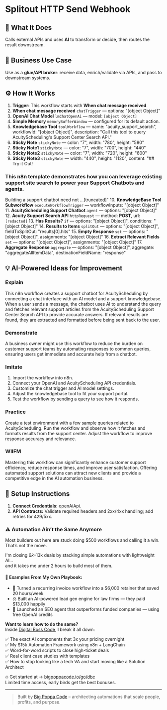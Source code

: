 # Splitout HTTP Send Webhook
## 🚀 What It Does
Calls external APIs and uses **AI** to transform or decide, then routes the result downstream.

## 💼 Business Use Case
Use as a **glue/API broker**: receive data, enrich/validate via APIs, and pass to downstream systems.

## ⚙️ How It Works
1. **Trigger:** This workflow starts with **When chat message received**.
2. **When chat message received** `chatTrigger` — options: "[object Object]"
3. **OpenAI Chat Model** `lmChatOpenAi` — model: `[object Object]`
4. **Simple Memory** `memoryBufferWindow` — configured for its default action.
5. **Knowledgebase Tool** `toolWorkflow` — name: "acuity_support_search", workflowId: "[object Object]", description: "Call this tool to query AcuityScheduling's Support Center Search API."
6. **Sticky Note** `stickyNote` — color: "7", width: "780", height: "580"
7. **Sticky Note1** `stickyNote` — color: "7", width: "700", height: "440"
8. **Sticky Note2** `stickyNote` — color: "7", width: "720", height: "600"
9. **Sticky Note3** `stickyNote` — width: "440", height: "1120", content: "## Try it Out!
### This n8n template demonstrates how you can leverage existing support site search to power your Support Chatbots and agents.

Building a support chatbot need not …[truncated]"
10. **KnowledgeBase Tool Subworkflow** `executeWorkflowTrigger` — workflowInputs: "[object Object]"
11. **AcuityScheduling Support Chatbot** `agent` — options: "[object Object]"
12. **Acuity Support Search API** `httpRequest` — method: **POST**, url: `[redacted]`
13. **Has Results?** `if` — options: "[object Object]", conditions: "[object Object]"
14. **Results to Items** `splitOut` — options: "[object Object]", fieldToSplitOut: "results[0].hits"
15. **Empty Response** `set` — options: "[object Object]", assignments: "[object Object]"
16. **Extract Relevant Fields** `set` — options: "[object Object]", assignments: "[object Object]"
17. **Aggregate Response** `aggregate` — options: "[object Object]", aggregate: "aggregateAllItemData", destinationFieldName: "response"

## 💡 AI-Powered Ideas for Improvement
### Explain
This n8n workflow creates a support chatbot for AcuityScheduling by connecting a chat interface with an AI model and a support knowledgebase. When a user sends a message, the chatbot uses AI to understand the query and fetches relevant support articles from the AcuityScheduling Support Center Search API to provide accurate answers. If relevant results are found, they are extracted and formatted before being sent back to the user.

### Demonstrate
A business owner might use this workflow to reduce the burden on customer support teams by automating responses to common queries, ensuring users get immediate and accurate help from a chatbot.

### Imitate
1. Import the workflow into n8n.
2. Connect your OpenAI and AcuityScheduling API credentials.
3. Customize the chat trigger and AI model settings.
4. Adjust the knowledgebase tool to fit your support portal.
5. Test the workflow by sending a query to see how it responds.

### Practice
Create a test environment with a few sample queries related to AcuityScheduling. Run the workflow and observe how it fetches and formats results from the support center. Adjust the workflow to improve response accuracy and relevance.

### WIIFM
Mastering this workflow can significantly enhance customer support efficiency, reduce response times, and improve user satisfaction. Offering automated support solutions can attract new clients and provide a competitive edge in the AI automation business.

## 🔧 Setup Instructions
1. **Connect Credentials:** openAiApi.
2. **API Contracts:** Validate required headers and 2xx/4xx handling; add retries for 429/5xx.

### ⚠️ Automation Ain’t the Same Anymore

Most builders out here are stuck doing $500 workflows and calling it a win.  
That’s not the move.  

I'm closing $6k–$13k deals by stacking simple automations with lightweight AI...  
and it takes me under 2 hours to build most of them.

#### 🧠 Examples From My Own Playbook:
- 🔁 Turned a recurring invoice workflow into a $6,000 retainer that saved 20 hours/week  
- ⚖️ Built an AI-powered lead gen engine for law firms — they paid $13,000 happily  
- 🚀 Launched an SEO agent that outperforms funded companies — using free OpenAI credits  

**Want to learn how to do the same?**  
Inside [Digital Boss Code](https://bigpoppacode.io/go/dbc), I break it all down:

✅ The exact AI components that 3x your pricing overnight  
✅ My $15k Automation Framework using n8n + LangChain  
✅ Word-for-word scripts to close high-ticket deals  
✅ Real client case studies with templates  
✅ How to stop looking like a tech VA and start moving like a Solution Architect  

🔥 Get started at → [bigpoppacode.io/go/dbc](https://bigpoppacode.io/go/dbc)  
Limited time access, early birds get the best bonuses.

---
> Built by [Big Poppa Code](https://bigpoppacode.io) – architecting automations that scale people, profits, and purpose.
